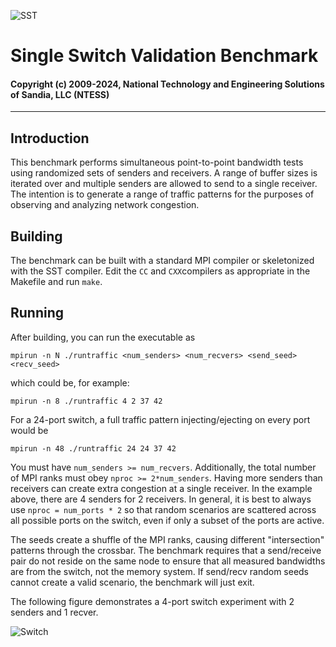 ![SST](http://sst-simulator.org/img/sst-logo-small.png)

# Single Switch Validation Benchmark

#### Copyright (c) 2009-2024, National Technology and Engineering Solutions of Sandia, LLC (NTESS)

---

## Introduction
This benchmark performs simultaneous point-to-point bandwidth tests using randomized sets of senders and receivers.
A range of buffer sizes is iterated over and multiple senders are allowed to send to a single receiver.
The intention is to generate a range of traffic patterns for the purposes of observing and analyzing network congestion.

## Building
The benchmark can be built with a standard MPI compiler or skeletonized with the SST compiler.
Edit the `CC` and `CXX`compilers as appropriate in the Makefile and run `make`.

## Running
After building, you can run the executable as
````
mpirun -n N ./runtraffic <num_senders> <num_recvers> <send_seed> <recv_seed>
````
which could be, for example:
````
mpirun -n 8 ./runtraffic 4 2 37 42
````
For a 24-port switch, a full traffic pattern injecting/ejecting on every port would be
````
mpirun -n 48 ./runtraffic 24 24 37 42
````
You must have `num_senders >= num_recvers`. Additionally, the total number of MPI ranks must obey `nproc >= 2*num_senders`.
Having more senders than receivers can create extra congestion at a single receiver. In the example above, there are 4 senders for 2 receivers. In general, it is best to always use `nproc = num_ports * 2` so that random scenarios are scattered across all possible ports on the switch, even if only a subset of the ports are active.

The seeds create a shuffle of the MPI ranks, causing different "intersection" patterns through the crossbar.
The benchmark requires that a send/receive pair do not reside on the same node to ensure that all measured bandwidths are from the switch, not the memory system. If send/recv random seeds cannot create a valid scenario, the benchmark will just exit.

The following figure demonstrates a 4-port switch experiment with 2 senders and 1 recver.

![Switch](TrafficFigure.jpg "Traffic Illustration")
